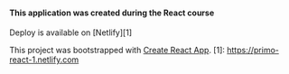 #### This application was created during the React course 

Deploy is available on [Netlify][1]

This project was bootstrapped with [Create React App](https://github.com/facebook/create-react-app).
[1]: https://primo-react-1.netlify.com